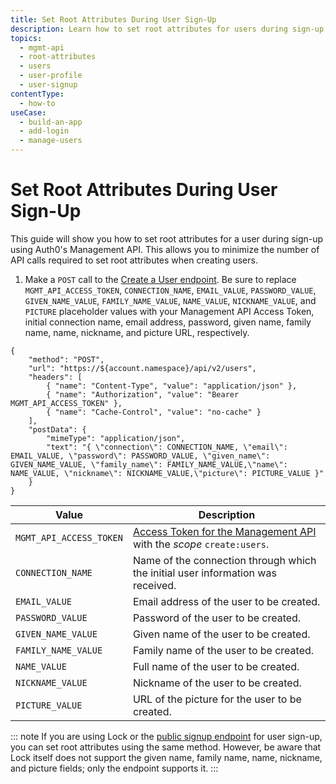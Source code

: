 ```yaml
---
title: Set Root Attributes During User Sign-Up
description: Learn how to set root attributes for users during sign-up using the Auth0 Management API.
topics:
  - mgmt-api
  - root-attributes
  - users
  - user-profile
  - user-signup
contentType:
  - how-to
useCase:
  - build-an-app
  - add-login
  - manage-users
---
```

# Set Root Attributes During User Sign-Up

This guide will show you how to set root attributes for a user during sign-up using Auth0's Management API. This allows you to minimize the number of API calls required to set root attributes when creating users.

1. Make a `POST` call to the [Create a User endpoint](/api/management/v2#!/Users/post_users). Be sure to replace `MGMT_API_ACCESS_TOKEN`, `CONNECTION_NAME`, `EMAIL_VALUE`, `PASSWORD_VALUE`, `GIVEN_NAME_VALUE`, `FAMILY_NAME_VALUE`, `NAME_VALUE`, `NICKNAME_VALUE`, and `PICTURE` placeholder values with your Management API Access Token, initial connection name, email address, password, given name, family name, name, nickname, and picture URL, respectively.

```har
{
	"method": "POST",
	"url": "https://${account.namespace}/api/v2/users",
    "headers": [
  	    { "name": "Content-Type", "value": "application/json" },
  	    { "name": "Authorization", "value": "Bearer MGMT_API_ACCESS_TOKEN" },
  	    { "name": "Cache-Control", "value": "no-cache" }
	],
	"postData": {
        "mimeType": "application/json",
        "text": "{ \"connection\": CONNECTION_NAME, \"email\": EMAIL_VALUE, \"password\": PASSWORD_VALUE, \"given_name\": GIVEN_NAME_VALUE, \"family_name\": FAMILY_NAME_VALUE,\"name\": NAME_VALUE, \"nickname\": NICKNAME_VALUE,\"picture\": PICTURE_VALUE }"
	}
}
```

| **Value** | **Description** |
| - | - |
| `MGMT_API_ACCESS_TOKEN`  | [Access Token for the Management API](/api/management/v2/tokens) with the <dfn data-key="scope">scope</dfn> `create:users`. |
| `CONNECTION_NAME` | Name of the connection through which the initial user information was received. |
| `EMAIL_VALUE` | Email address of the user to be created. |
| `PASSWORD_VALUE` | Password of the user to be created. |
| `GIVEN_NAME_VALUE` | Given name of the user to be created. |
| `FAMILY_NAME_VALUE` | Family name of the user to be created. |
| `NAME_VALUE` | Full name of the user to be created. |
| `NICKNAME_VALUE` | Nickname of the user to be created. |
| `PICTURE_VALUE` | URL of the picture for the user to be created. |

::: note
If you are using Lock or the [public signup endpoint](/api/authentication#signup) for user sign-up, you can set root attributes using the same method. However, be aware that Lock itself does not support the given name, family name, name, nickname, and picture fields; only the endpoint supports it.
:::